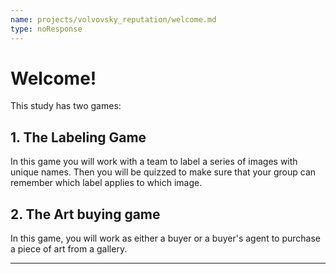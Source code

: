 ```yaml
---
name: projects/volvovsky_reputation/welcome.md
type: noResponse
---
```


# Welcome!

This study has two games:

## 1. The Labeling Game

In this game you will work with a team to label a series of images with unique names. Then you will be quizzed to make sure that your group can remember which label applies to which image.

## 2. The Art buying game

In this game, you will work as either a buyer or a buyer's agent to purchase a piece of art from a gallery.

---
